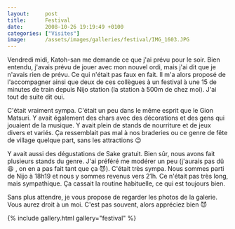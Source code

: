 ```yaml
---
layout:     post
title:      Festival
date:       2008-10-26 19:19:49 +0100
categories: ["Visites"]
image:      /assets/images/galleries/festival/IMG_1603.JPG
---
```


Vendredi midi, Katoh-san me demande ce que j'ai prévu pour le soir. Bien entendu, j'avais prévu de jouer avec mon
nouvel ordi, mais j'ai dit que je n'avais rien de prévu. Ce qui n'était pas faux en fait. Il m'a alors proposé de
l'accompagner ainsi que deux de ces collègues à un festival à une 15 de minutes de train depuis Nijo station (la
station à 500m de chez moi). J'ai tout de suite dit oui.

<!--more-->

C'était vraiment sympa. C'était un peu dans le même esprit que le Gion Matsuri. Y avait également des chars avec
des décorations et des gens qui jouaient de la musique. Y avait plein de stands de nourriture et de jeux divers et
variés. Ça ressemblait pas mal à nos braderies ou ce genre de fête de village quelque part, sans les attractions
:wink:

Y avait aussi des dégustations de Sake gratuit. Bien sûr, nous avons fait plusieurs stands du genre. J'ai préféré
me modérer un peu (j'aurais pas dû :laughing: , on en a pas fait tant que ça :smiling_imp:). C'était très sympa.
Nous sommes parti de Nijo à 18h19 et nous y sommes revenus vers 21h. Ce n'était pas très long, mais sympathique. Ça
cassait la routine habituelle, ce qui est toujours bien.

Sans plus attendre, je vous propose de regarder les photos de la galerie. Vous aurez droit à un moi. C'est pas
souvent, alors appréciez bien :smiling_imp:

{% include gallery.html gallery="festival" %}